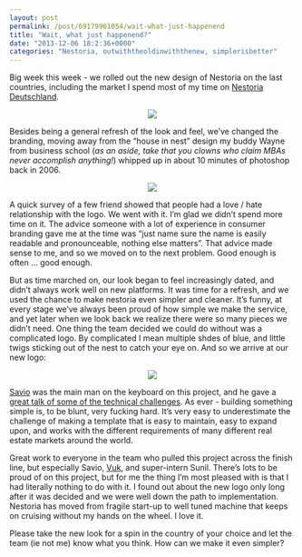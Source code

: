 ```yaml
---
layout: post
permalink: /post/69179961054/wait-what-just-happenend
title: "Wait, what just happenend?"
date: "2013-12-06 18:2:36+0000"
categories: "Nestoria, outwiththeoldinwiththenew, simplerisbetter"
---
```

Big week this week - we rolled out the new design of Nestoria on the last countries, including the market I spend most of my time on <a href="http://www.nestoria.de">Nestoria Deutschland</a>.


<a href="http://www.nestoria.de/immobilien/mieten/weimar"><center><img src="http://67.media.tumblr.com/6ac10ba54f9aff196d5df55802956f0d/tumblr_inline_mxe8v5fByx1ravz8f.png"/></center></a>



Besides being a general refresh of the look and feel, we&rsquo;ve changed the branding, moving away from the &ldquo;house in nest&rdquo; design my buddy Wayne from business school (<em>as an aside, take that you clowns who claim MBAs never accomplish anything!</em>) whipped up in about 10 minutes of photoshop back in 2006.


<center><img src="http://67.media.tumblr.com/1710603b7701844eb4dbed26a4d4ba9e/tumblr_inline_mxe8yoDsZE1ravz8f.png"/></center>



A quick survey of a few friend showed that people had a love / hate relationship with the logo. We went with it. I&rsquo;m glad we didn&rsquo;t spend more time on it. The advice someone with a lot of experience in consumer branding gave me at the time was &ldquo;just name sure the name is easily readable and pronounceable, nothing else matters&rdquo;. That advice made sense to me, and so we moved on to the next problem. Good enough is often &hellip; good enough. 


But as time marched on, our look began to feel increasingly dated, and didn&rsquo;t always work well on new platforms. It was time for a refresh, and we used the chance to make nestoria even simpler and cleaner. It&rsquo;s funny, at every stage we&rsquo;ve always been proud of how simple we make the service, and yet later when we look back we realize there were so many pieces we didn&rsquo;t need. One thing the team decided we could do without was a complicated logo. By complicated I mean multiple shdes of blue, and little twigs sticking out of the nest to catch your eye on. And so we arrive at our new logo:


<center><img src="http://67.media.tumblr.com/08d902f082c8dc827eb3e09cbdba161c/tumblr_inline_mxe9md23Yl1ravz8f.png"/></center>


<a href="https://twitter.com/darksmo">Savio</a> was the main man on the keyboard on this project, and he gave a <a href="http://www.slideshare.net/lokku/nestoria-new-design">great talk of some of the technical challenges</a>. As ever - building something simple is, to be blunt, very fucking hard. It&rsquo;s very easy to underestimate the challenge of making a template that is easy to maintain, easy to expand upon, and works with the different requirements of many different real estate markets around the world. 


Great work to everyone in the team who pulled this project across the finish line, but especially Savio, <a href="https://twitter.com/vtri">Vuk</a>, and super-intern Sunil. There&rsquo;s lots to be proud of on this project, but for me the thing I&rsquo;m most pleased with is that I had literally nothing to do with it. I found out about the new logo only long after it was decided and we were well down the path to implementation. Nestoria has moved from fragile start-up to well tuned machine that keeps on cruising without my hands on the wheel. I love it.


Please take the new look for a spin in the country of your choice and let the team (ie not me) know what you think. How can we make it even simpler?




